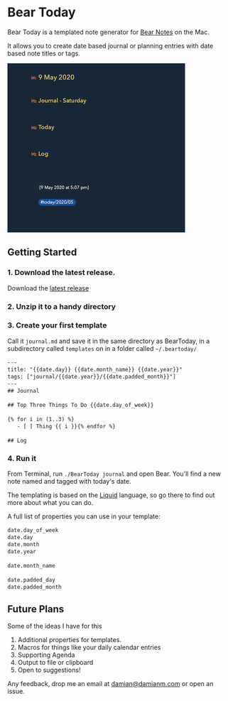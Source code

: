 # Bear Today

Bear Today is a templated note generator for [Bear Notes](https://bear.app/) on the Mac.

It allows you to create date based journal or planning entries with date based note titles or tags.



<img src="./BearTodayNote.png" alt="BearTodayNote" width="400" alt="A screenshot of a generated note" />

## Getting Started

### 1. Download the latest release.

Download the [latest release](https://github.com/DamianMac/bear-today/releases)

### 2. Unzip it to a handy directory

### 3. Create your first template

Call it `journal.md` and save it in the same directory as BearToday, in a subdirectory called `templates` on in a folder called `~/.beartoday/`

```
---
title: "{{date.day}} {{date.month_name}} {{date.year}}"
tags: ["journal/{{date.year}}/{{date.padded_month}}"]
---
## Journal

## Top Three Things To Do {{date.day_of_week}}

{% for i in (1..3) %}
   - [ ] Thing {{ i }}{% endfor %}

## Log

```

### 4. Run it

From Terminal, run `./BearToday journal` and open Bear. You'll find a new note named and tagged with today's date.


The templating is based on the [Liquid](https://shopify.github.io/liquid/) language, so go there to find out more about what you can do.  

A full list of properties you can use in your template:

```
date.day_of_week
date.day
date.month
date.year

date.month_name

date.padded_day
date.padded_month
```

## Future Plans

Some of the ideas I have for this 
1. Additional properties for templates.
1. Macros for things like your daily calendar entries
1. Supporting Agenda
1. Output to file or clipboard
1. Open to suggestions!

Any feedback, drop me an email at damian@damianm.com or open an issue.


